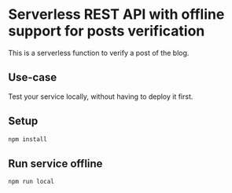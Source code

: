 # Serverless REST API with offline support for posts verification

This is a serverless function to verify a post of the blog. 

## Use-case

Test your service locally, without having to deploy it first.

## Setup

```bash
npm install
```

## Run service offline

```bash
npm run local
```
